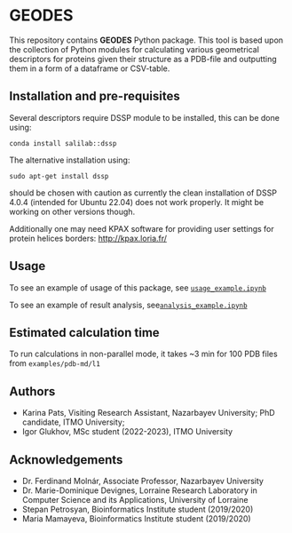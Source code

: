 # GEODES 
This repository contains **GEODES** Python package. This tool is based upon the collection of Python modules for calculating various geometrical descriptors for proteins given their structure as a PDB-file and outputting them in a form of a dataframe or CSV-table.


## Installation and pre-requisites

Several descriptors require DSSP module to be installed, this can be done using:

`conda install salilab::dssp`

The alternative installation using:

`sudo apt-get install dssp`

should be chosen with caution as currently the clean installation of DSSP 4.0.4 (intended for Ubuntu 22.04) does not work properly. It might be working on other versions though.

Additionally one may need KPAX software for providing user settings for protein helices borders: http://kpax.loria.fr/

## Usage

To see an example of usage of this package, see [`usage_example.ipynb`](/examples/usage_example.ipynb)

To see an example of result analysis, see[`analysis_example.ipynb`]()


## Estimated calculation time
To run calculations in non-parallel mode, it takes ~3 min for 100 PDB files from `examples/pdb-md/l1`

## Authors
- Karina Pats, Visiting Research Assistant, Nazarbayev University; PhD candidate, ITMO University;
- Igor Glukhov, MSc student (2022-2023), ITMO University


## Acknowledgements
- Dr. Ferdinand Molnár, Associate Professor, Nazarbayev University
- Dr. Marie-Dominique Devignes, Lorraine Research Laboratory in Computer Science and its Applications, University of Lorraine
- Stepan Petrosyan, Bioinformatics Institute student (2019/2020)
- Maria Mamayeva, Bioinformatics Institute student (2019/2020)
